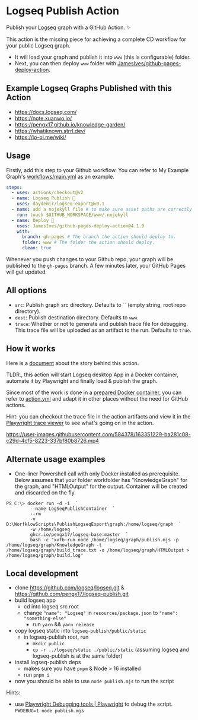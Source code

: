# Logseq Publish Action

Publish your [Logseq](http://github.com/logseq/logseq) graph with a GitHub Action. ✨

This action is the missing piece for achieving a complete CD workflow for your public Logseq graph.

- It will load your graph and publish it into `www` (this is configurable) folder.
- Next, you can then deploy `www` folder with [JamesIves/github-pages-deploy-action](https://github.com/JamesIves/github-pages-deploy-action).

## Example Logseq Graphs Published with this Action

- https://docs.logseq.com/
- https://note.xuanwo.io/
- https://pengx17.github.io/knowledge-garden/
- https://whatiknown.strrl.dev/
- https://io-oi.me/wiki/

## Usage

Firstly, add this step to your Github workflow. You can refer to My Example Graph's [workflows/main.yml](https://github.com/pengx17/knowledge-garden/blob/main/.github/workflows/main.yml) as an example.

```yml
steps:
  - uses: actions/checkout@v2
  - name: Logseq Publish 🚩
    uses: daydemir/logseq-export@v0.1
  - name: add a nojekyll file # to make sure asset paths are correctly identified
    run: touch $GITHUB_WORKSPACE/www/.nojekyll
  - name: Deploy 🚀
    uses: JamesIves/github-pages-deploy-action@4.1.9
    with:
      branch: gh-pages # The branch the action should deploy to.
      folder: www # The folder the action should deploy.
      clean: true
```

Whenever you push changes to your Github repo, your graph will be published to the `gh-pages` branch. A few minutes later, your GitHub Pages will get updated.

## All options

- `src`: Publish graph src directory. Defaults to `` (empty string, root repo directory).
- `dest`: Publish destination directory. Defaults to `www`.
- `trace`: Whether or not to generate and publish trace file for debugging. This trace file will be uploaded as an artifact to the run. Defaults to `true`.

## How it works

Here is a [document](https://pengx17.github.io/knowledge-garden/#/page/logseq%20publish%20github%20action) about the story behind this action.

TLDR., this action will start Logseq desktop App in a Docker container, automate it by Playwright and finally load & publish the graph.

Since most of the work is done in a [prepared Docker container](https://github.com/pengx17/logseq-publish/pkgs/container/logseq-publish), you can refer to [action.yml](./action.yml) and adapt it in other places without the need for GitHub actions.

Hint: you can checkout the trace file in the action artifacts and view it in the [Playwright trace viewer](https://trace.playwright.dev/) to see what's going on in the action.

https://user-images.githubusercontent.com/584378/163351229-ba281c08-c29d-4cf5-8223-337bf80b8726.mp4

## Alternate usage examples

- One-liner Powershell call with only Docker installed as prerequisite.
  Below assumes that your folder workfolder has "KnowledgeGraph" for the graph, and "HTMLOutput" for the output. Container will be created and discarded on the fly.

```
PS C:\> docker run -d -i  `
	     --name LogSeqPublishContainer  `
	     --rm `
	     -v D:\WorfklowScripts\PublishLogseqExport\graph:/home/logseq/graph  `
	     -w /home/logseq  `
	     ghcr.io/pengx17/logseq-base:master  `
	     bash -c "xvfb-run node /home/logseq/graph/publish.mjs -p /home/logseq/graph/KnowledgeGraph -t /home/logseq/graph/build_trace.txt -o /home/logseq/graph/HTMLOutput > /home/logseq/graph/build.log"
```

## Local development

- clone https://github.com/logseq/logseq.git & https://github.com/pengx17/logseq-publish.git
- build logseq app
	- cd into logseq src root
  - change  `"name": "Logseq"` in `resources/package.json` to `"name": "something-else"`
	- run `yarn` && `yarn release`
- copy logseq static into `logseq-publish/public/static`
	- in logseq-publish root, run
		- `mkdir public`
		- `cp -r ../logseq/static ./public/static` (assuming logseq and logseq-publish is at the same folder)
- install logseq-publish deps
	- makes sure you have `pnpm` & Node > 16 installed
	- run `pnpm i`
- now you should be able to use `node publish.mjs` to run the script

Hints:
- use [Playwright Debugging tools | Playwright](https://playwright.dev/docs/debug) to debug the script. `PWDEBUG=1 node publish.mjs`
